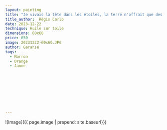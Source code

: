 ```yaml
---
layout: painting
title: "Je vivais la tête dans les étoiles, la terre n'offrait que des épines pour ma peau sensible. Je veux m'ancrer dans le monde de ceux qui tapissent les chemins de leur amour."
title_author:  Régis Carlo                                                        
date: 2023-12-22
technique: Huile sur toile 
dimensions: 60x60
price: 650
image: 20231222-60x60.JPG
author: Garanse
tags:
  - Marron
  - Orange
  - Jaune
  
  
  
  
  
  
  
  
  
---
```

![Image]({{ page.image | prepend: site.baseurl}})

